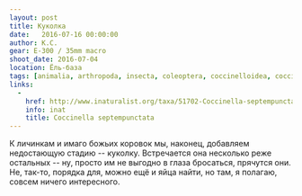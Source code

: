 ```yaml
---
layout: post
title: Куколка
date:   2016-07-16 00:00:00
author: К.С.
gear: E-300 / 35mm macro
shoot_date: 2016-07-04
location: Ёль-база
tags: [animalia, arthropoda, insecta, coleoptera, coccinelloidea, coccinellidae, coccinella, coccinella septempunctata]
links:
  -
    href: http://www.inaturalist.org/taxa/51702-Coccinella-septempunctata
    info: inat
    title: Coccinella septempunctata
---
```


К личинкам и имаго божьих коровок мы, наконец, добавляем недостающую стадию -- куколку. Встречается она несколько реже остальных -- ну, просто им не выгодно в глаза бросаться, прячутся они. Не, так-то, порядка для, можно ещё и яйца найти, но там, я полагаю, совсем ничего интересного.
